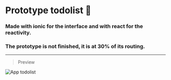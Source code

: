 # Prototype todolist 📜

### Made with ionic for the interface and with react for the reactivity.

### The prototype is not finished, it is at 30% of its routing.

---

> Preview

![App todolist](https://zupimages.net/up/21/06/a8ju.jpg)
